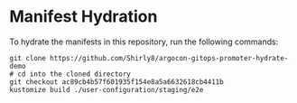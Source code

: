 # Manifest Hydration

To hydrate the manifests in this repository, run the following commands:

```shell
git clone https://github.com/Shirly8/argocon-gitops-promoter-hydrate-demo
# cd into the cloned directory
git checkout ac89cb4b57f601935f154e8a5a6632618cb4411b
kustomize build ./user-configuration/staging/e2e
```
